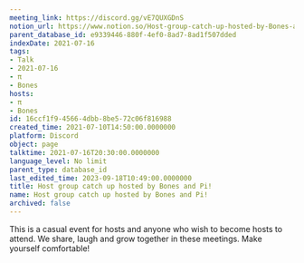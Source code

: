 ```yaml
---
meeting_link: https://discord.gg/vE7QUXGDnS
notion_url: https://www.notion.so/Host-group-catch-up-hosted-by-Bones-and-Pi-16ccf1f945664dbb8be572c06f816988
parent_database_id: e9339446-880f-4ef0-8ad7-8ad1f507dded
indexDate: 2021-07-16
tags:
- Talk
- 2021-07-16
- π
- Bones
hosts:
- π
- Bones
id: 16ccf1f9-4566-4dbb-8be5-72c06f816988
created_time: 2021-07-10T14:50:00.0000000
platform: Discord
object: page
talktime: 2021-07-16T20:30:00.0000000
language_level: No limit
parent_type: database_id
last_edited_time: 2023-09-18T10:49:00.0000000
title: Host group catch up hosted by Bones and Pi!
name: Host group catch up hosted by Bones and Pi!
archived: false
---
```


This is a casual event for hosts and anyone who wish to become hosts to attend.  We share, laugh and grow together in these meetings.  Make yourself comfortable!






